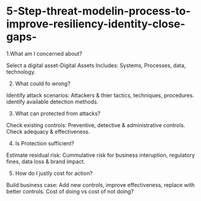 # 5-Step-threat-modelin-process-to-improve-resiliency-identity-close-gaps-
1.What am I concerned about? 

Select a digital asset-Digital Assets Includes: Systems, Processes, data, technology.


2. What could fo wrong? 

Identify attack scenarios: Attackers & thier tactics, techniques, procedures. identify available detection methods.


3. What can protected from attacks?

Check existing controls: Preventive, detective & administrative controls.
Check adequacy & effectiveness.


4. Is Protection sufficient?

Estimate residual risk: Cummulative risk for business interuption, regulatory fines, data loss & brand impact.


5. How do I justly cost for action?

Build business case: Add new controls, improve effectiveness, replace with better controls. Cost of doing vs cost of not doing?
